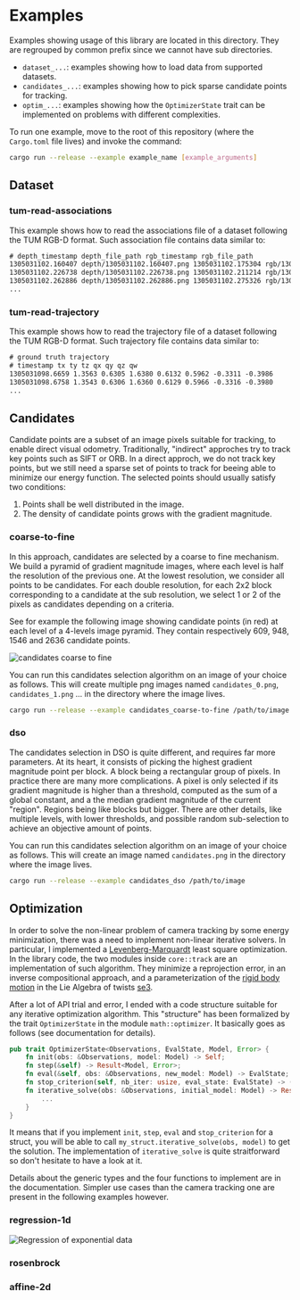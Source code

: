 # Examples

Examples showing usage of this library are located in this directory.
They are regrouped by common prefix since we cannot have sub directories.

- `dataset_...`: examples showing how to load data from supported datasets.
- `candidates_...`: examples showing how to pick sparse candidate points for tracking.
- `optim_...`: examples showing how the `OptimizerState` trait
  can be implemented on problems with different complexities.

To run one example, move to the root of this repository
(where the `Cargo.toml` file lives) and invoke the command:

```sh
cargo run --release --example example_name [example_arguments]
```

## Dataset

### tum-read-associations

This example shows how to read the associations file
of a dataset following the TUM RGB-D format.
Such association file contains data similar to:

```txt
# depth_timestamp depth_file_path rgb_timestamp rgb_file_path
1305031102.160407 depth/1305031102.160407.png 1305031102.175304 rgb/1305031102.175304.png
1305031102.226738 depth/1305031102.226738.png 1305031102.211214 rgb/1305031102.211214.png
1305031102.262886 depth/1305031102.262886.png 1305031102.275326 rgb/1305031102.275326.png
...
```

### tum-read-trajectory

This example shows how to read the trajectory file
of a dataset following the TUM RGB-D format.
Such trajectory file contains data similar to:

```txt
# ground truth trajectory
# timestamp tx ty tz qx qy qz qw
1305031098.6659 1.3563 0.6305 1.6380 0.6132 0.5962 -0.3311 -0.3986
1305031098.6758 1.3543 0.6306 1.6360 0.6129 0.5966 -0.3316 -0.3980
...
```

## Candidates

Candidate points are a subset of an image pixels
suitable for tracking, to enable direct visual odometry.
Traditionally, "indirect" approches try to track key points such as SIFT or ORB.
In a direct approch, we do not track key points, but we still need
a sparse set of points to track for beeing able to minimize our energy function.
The selected points should usually satisfy two conditions:

1. Points shall be well distributed in the image.
2. The density of candidate points grows with the gradient magnitude.

### coarse-to-fine

In this approach, candidates are selected by a coarse to fine mechanism.
We build a pyramid of gradient magnitude images,
where each level is half the resolution of the previous one.
At the lowest resolution, we consider all points to be candidates.
For each double resolution,
for each 2x2 block corresponding to a candidate at the sub resolution,
we select 1 or 2 of the pixels as candidates depending on a criteria.

See for example the following image showing candidate points
(in red) at each level of a 4-levels image pyramid.
They contain respectively 609, 948, 1546 and 2636 candidate points.

![candidates coarse to fine][candidates-coarse-to-fine]

You can run this candidates selection algorithm on an image of your choice as follows.
This will create multiple png images named `candidates_0.png`, `candidates_1.png` ...
in the directory where the image lives.

```sh
cargo run --release --example candidates_coarse-to-fine /path/to/image
```

[candidates-coarse-to-fine]: https://mpizenberg.github.io/resources/vors/candidates-coarse-to-fine.png

### dso

The candidates selection in DSO is quite different, and requires far more parameters.
At its heart, it consists of picking the highest gradient magnitude point per block.
A block being a rectangular group of pixels.
In practice there are many more complications.
A pixel is only selected if its gradient magnitude is higher than a threshold,
computed as the sum of a global constant, and a the median gradient magnitude of the current "region".
Regions being like blocks but bigger.
There are other details, like multiple levels, with lower thresholds,
and possible random sub-selection to achieve an objective amount of points.

You can run this candidates selection algorithm on an image of your choice as follows.
This will create an image named `candidates.png` in the directory where the image lives.

```sh
cargo run --release --example candidates_dso /path/to/image
```

## Optimization

In order to solve the non-linear problem of camera tracking by some energy minimization,
there was a need to implement non-linear iterative solvers.
In particular, I implemented a [Levenberg-Marquardt][levenberg] least square optimization.
In the library code, the two modules inside `core::track` are an implementation of such algorithm.
They minimize a reprojection error, in an inverse compositional approach,
and a parameterization of the [rigid body motion][rigid-transformation]
in the Lie Algebra of twists [se3][lie].

[levenberg]: https://en.wikipedia.org/wiki/Levenberg%E2%80%93Marquardt_algorithm
[rigid-transformation]: https://en.wikipedia.org/wiki/Rigid_transformation
[lie]: http://ethaneade.com/lie.pdf

After a lot of API trial and error,
I ended with a code structure suitable for any iterative optimization algorithm.
This "structure" has been formalized by the trait `OptimizerState` in the module `math::optimizer`.
It basically goes as follows (see documentation for details).

```rust
pub trait OptimizerState<Observations, EvalState, Model, Error> {
    fn init(obs: &Observations, model: Model) -> Self;
    fn step(&self) -> Result<Model, Error>;
    fn eval(&self, obs: &Observations, new_model: Model) -> EvalState;
    fn stop_criterion(self, nb_iter: usize, eval_state: EvalState) -> (Self, Continue);
    fn iterative_solve(obs: &Observations, initial_model: Model) -> Result<(Self, usize), Error> {
        ...
    }
}
```

It means that if you implement `init`, `step`, `eval` and `stop_criterion` for a struct,
you will be able to call `my_struct.iterative_solve(obs, model)` to get the solution.
The implementation of `iterative_solve` is quite straitforward so don't hesitate to have a look at it.

Details about the generic types and the four functions to implement are in the documentation.
Simpler use cases than the camera tracking one are present in the following examples however.

### regression-1d

![Regression of exponential data][optim_regression-1d]

[optim_regression-1d]: mpizenberg.github.io/resources/vors/optim_regression-1d.svg

### rosenbrock

### affine-2d
